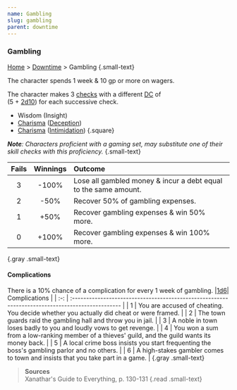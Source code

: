 ```yaml
---
name: Gambling
slug: gambling
parent: downtime
---
```

### Gambling
[Home](dm-operations-center) > [Downtime](downtime-menu) > Gambling {.small-text}

The character spends 1 week & 10 gp or more on wagers.

The character makes 3 [checks](ability-checks) with a different [DC](difficulty-class) of <br/>
(5 + [2d10](/roll/2d10)) for each successive check.

- Wisdom (Insight)
- [Charisma](charisma) ([Deception](deception))
- [Charisma](charisma) ([Intimidation](intimidation))
{.square}

***Note**: Characters proficient with a gaming set, may substitute one of their skill checks with this proficiency.* {.small-text}

| Fails   | Winnings   | Outcome                                                         |
| :-----: | :--------: | :-------------------------------------------------------------- |
|    3    |   -100%    | Lose all gambled money & incur a debt equal to the same amount. |
|    2    |    -50%    | Recover 50% of gambling expenses.                               |
|    1    |    +50%    | Recover gambling expenses & win 50% more.                       |
|    0    |   +100%    | Recover gambling expenses & win 100% more.                      |
{.gray .small-text}

#### Complications
There is a 10% chance of a complication for every 1 week of gambling.
|[1d6](/roll/1d6)| Complications                                                                         |
| :-: | :----------------------------------------------------------------------------------------------- |
|  1  | You are accused of cheating. You decide whether you actually did cheat or were framed.           | 
|  2  | The town guards raid the gambling hall and throw you in jail.                                    |
|  3  | A noble in town loses badly to you and loudly vows to get revenge.                               |
|  4  | You won a sum from a low-ranking member of a thieves' guild, and the guild wants its money back. |
|  5  | A local crime boss insists you start frequenting the boss's gambling parlor and no others.       |
|  6  | A high-stakes gambler comes to town and insists that you take part in a game.                    |
{.gray .small-text}

> **Sources** <br/>
> Xanathar's Guide to Everything, p. 130-131
{.read .small-text}